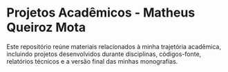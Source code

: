 # Projetos Acadêmicos - Matheus Queiroz Mota
Este repositório reúne materiais relacionados à minha trajetória acadêmica, incluindo projetos desenvolvidos durante disciplinas, códigos-fonte, relatórios técnicos e a versão final das minhas monografias.
